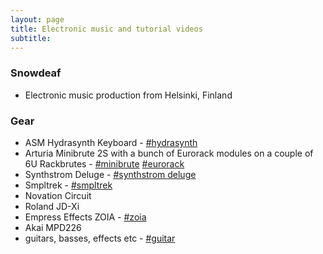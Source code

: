 ```yaml
---
layout: page
title: Electronic music and tutorial videos
subtitle:
---
```


### Snowdeaf

- Electronic music production from Helsinki, Finland

### Gear

- ASM Hydrasynth Keyboard - [#hydrasynth](/tags#hydrasynth)
- Arturia Minibrute 2S with a bunch of Eurorack modules on a couple of 6U Rackbrutes - [#minibrute](/tags#minibrute) [#eurorack](/tags#eurorack)
- Synthstrom Deluge - [#synthstrom deluge](/tags#synthstrom%20deluge)
- Smpltrek - [#smpltrek](/tags#smpltrek)
- Novation Circuit
- Roland JD-Xi
- Empress Effects ZOIA - [#zoia](/tags#zoia)
- Akai MPD226
- guitars, basses, effects etc - [#guitar](/tags#guitar)
